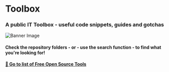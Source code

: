 # Toolbox
### A public IT Toolbox - useful code snippets, guides and gotchas
![Banner Image](http://aspectit.dk/wp-content/uploads/2025/08/Toolbox_banner_128x512.png)


#### Check the repository folders - or - use the search function - to find what you're looking for!


**[:bookmark_tabs: Go to list of Free Open Source Tools](https://github.com/AspectIT-DK/Toolbox/blob/main/Free%20Open%20Source%20Tools.md)**
